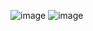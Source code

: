 ![image](https://github.com/EmilianoCabral/E-commerce-webside-template/assets/145997720/78cc6096-7cea-482a-bcb4-0bb7f55d9253)
![image](https://github.com/EmilianoCabral/E-commerce-webside-template/assets/145997720/ef3134ec-0eaa-40df-b54a-065703174be1)
